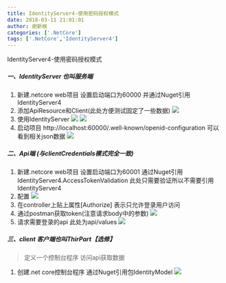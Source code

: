 ```yaml
---
title: IdentityServer4-使用密码授权模式
date: 2018-03-11 21:01:01
author: 谢新根
categories: ['.NetCore']
tags: ['.NetCore','IdentityServer4']
---
```


IdentityServer4-使用密码授权模式
<!-- more -->

##### 一、IdentityServer 也叫服务端
1. 新建.netcore web项目 设置启动端口为60000 并通过Nuget引用IdentityServer4
2. 添加ApiResource和Client(此处方便测试固定了一些数据)
![](~@post-img/dotnetcore/identityserver4/02/1-0201.png)
3. 使用IdentityServer
![](~@post-img/dotnetcore/identityserver4/02/1-0301.png)
![](~@post-img/dotnetcore/identityserver4/02/1-0302.png)
4. 启动项目 http://localhost:60000/.well-known/openid-configuration 可以看到相关json数据
![](~@post-img/dotnetcore/identityserver4/02/1-0401.png)
##### 二、Api端 (与clientCredentials模式完全一致)
1. 新建.netcore web项目 设置启动端口为60001
   通过Nuget引用IdentityServer4.AccessTokenValidation 此处只需要验证所以不需要引用IdentityServer4
2. 配置
![](~@post-img/dotnetcore/identityserver4/02/2-0201.png)
3. 在controller上贴上属性[Authorize] 表示只允许登录用户访问
4. 通过postman获取token(注意请求body中的参数)
![](~@post-img/dotnetcore/identityserver4/02/2-0401.png)
5. 请求需要登录的api 此处为api/values
![](~@post-img/dotnetcore/identityserver4/02/2-0501.png)
##### 三、client 客户端也叫ThirPart【选修】
>定义一个控制台程序 访问api获取数据
1. 创建.net core控制台程序 通过Nuget引用包IdentityModel
![](~@post-img/dotnetcore/identityserver4/02/3-0101.png)
